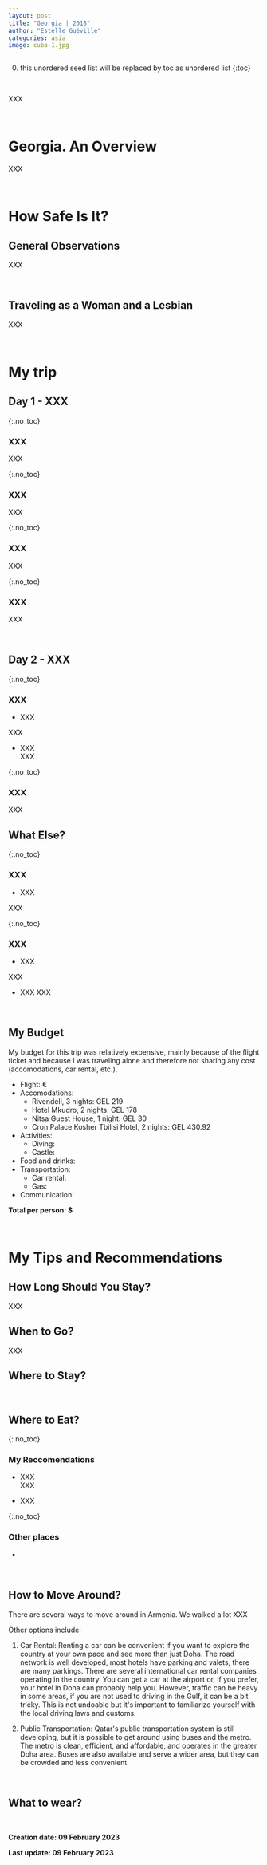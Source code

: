 ```yaml
---
layout: post
title: "Georgia | 2018"
author: "Estelle Guéville"
categories: asia
image: cuba-1.jpg
---
```



0. this unordered seed list will be replaced by toc as unordered list
{:toc}

<br>

XXX

<br>

# Georgia. An Overview
XXX

<br>

# How Safe Is It?
## General Observations

XXX

<br>

## Traveling as a Woman and a Lesbian

XXX

<br>

# My trip
## Day 1 - XXX

{:.no_toc}
### XXX
XXX



{:.no_toc}
### XXX
XXX


{:.no_toc}
### XXX
XXX

{:.no_toc}
### XXX
XXX

<br>

## Day 2 - XXX  

{:.no_toc}
### XXX
- XXX

XXX

- XXX  
XXX

{:.no_toc}
### XXX
XXX
<br>

## What Else?  

{:.no_toc}
### XXX
- XXX

XXX


{:.no_toc}
### XXX
- XXX 

XXX

- XXX
XXX

<br>

## My Budget
My budget for this trip was relatively expensive, mainly because of the flight ticket and because I was traveling alone and therefore not sharing any cost (accomodations, car rental, etc.).
- Flight: €
- Accomodations:
    - Rivendell, 3 nights: GEL 219
    - Hotel Mkudro, 2 nights: GEL 178
    - Nitsa Guest House, 1 night: GEL 30
    - Cron Palace Kosher Tbilisi Hotel, 2 nights: GEL 430.92
- Activities:
    - Diving: 
    - Castle:
- Food and drinks:
- Transportation:
    - Car rental:
    - Gas: 
- Communication:

**Total per person: $**

<br>

# My Tips and Recommendations
## How Long Should You Stay?
XXX
<br>

## When to Go?
XXX
<br>

## Where to Stay?


<br>

## Where to Eat?

{:.no_toc}
### My Reccomendations
- XXX  
XXX


- XXX



{:.no_toc}
### Other places
- 


<br>

## How to Move Around?
There are several ways to move around in Armenia. We walked a lot XXX

Other options include:

1. Car Rental: Renting a car can be convenient if you want to explore the country at your own pace and see more than just Doha. The road network is well developed, most hotels have parking and valets, there are many parkings. There are several international car rental companies operating in the country. You can get a car at the airport or, if you prefer, your hotel in Doha can probably help you. However, traffic can be heavy in some areas, if you are not used to driving in the Gulf, it can be a bit tricky. This is not undoable but it's important to familiarize yourself with the local driving laws and customs.

3. Public Transportation: Qatar's public transportation system is still developing, but it is possible to get around using buses and the metro. The metro is clean, efficient, and affordable, and operates in the greater Doha area. Buses are also available and serve a wider area, but they can be crowded and less convenient.


<br>

## What to wear?



<br>

**Creation date: 09 February 2023**

**Last update: 09 February 2023** 
